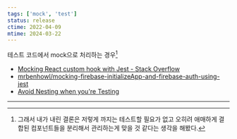 ```yaml
---
tags: ['mock', 'test']
status: release
ctime: 2022-04-09
mtime: 2024-03-22
---
```


테스트 코드에서 mock으로 처리하는 경우[^1]

- [Mocking React custom hook with Jest - Stack Overflow](https://stackoverflow.com/questions/65270255/mocking-react-custom-hook-with-jest)
- [mrbenhowl/mocking-firebase-initializeApp-and-firebase-auth-using-jest](https://github.com/mrbenhowl/mocking-firebase-initializeApp-and-firebase-auth-using-jest)
- [Avoid Nesting when you're Testing](https://kentcdodds.com/blog/avoid-nesting-when-youre-testing)

---

[^1]: 그래서 내가 내린 결론은 저렇게 까지는 테스트할 필요가 없고 오히려 애매하게 결합된 컴포넌트들을 분리해서 관리하는게 맞을 것 같다는 생각을 해봤다.